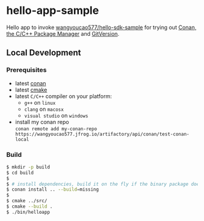 # hello-app-sample
Hello app to invoke [wangyoucao577/hello-sdk-sample](https://github.com/wangyoucao577/hello-sdk-sample) for trying out [Conan, the C/C++ Package Manager](https://conan.io/) and [GitVersion](https://gitversion.net/).     

## Local Development
### Prerequisites
- latest [conan](https://docs.conan.io/en/latest/installation.html)      
- latest [cmake](https://cmake.org/)
- latest `C/C++` compiler on your platform:          
  - `g++` on `linux`
  - `clang` on `macosx`
  - `visual studio` on `windows`      
- install my conan repo    
`conan remote add my-conan-repo https://wangyoucao577.jfrog.io/artifactory/api/conan/test-conan-local`

### Build
```bash
$ mkdir -p build 
$ cd build 
$ 
$ # install dependencies, build it on the fly if the binary package doesn't exist
$ conan install .. --build=missing
$ 
$ cmake ../src/
$ cmake --build . 
$ ./bin/helloapp
```

